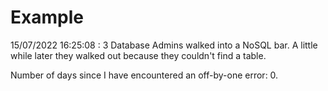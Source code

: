 # Example

<!-- replace-with-date starts -->
15/07/2022 16:25:08 : 3 Database Admins walked into a NoSQL bar. A little while later they walked out because they couldn't find a table.
<!-- replace-with-date ends -->

<!-- replace-with-joke starts -->
Number of days since I have encountered an off-by-one error: 0.
<!-- replace-with-joke ends -->